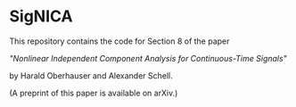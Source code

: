 # SigNICA

This repository contains the code for Section 8 of the paper

*"Nonlinear Independent Component Analysis for Continuous-Time Signals"*

by Harald Oberhauser and Alexander Schell. 

(A preprint of this paper is available on arXiv.)

